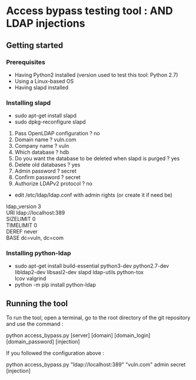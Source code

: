 # Access bypass testing tool : AND LDAP injections

## Getting started

### Prerequisites

- Having Python2 installed (version used to test this tool: Python 2.7)
- Using a Linux-based OS
- Having slapd installed

### Installing slapd

- sudo apt-get install slapd
- sudo dpkg-reconfigure slapd

1. Pass OpenLDAP configuration ? no
2. Domain name ? vuln.com
3. Company name ? vuln
4. Which database ? hdb
5. Do you want the database to be deleted when slapd is purged ? yes
6. Delete old databases ? yes
7. Admin password ? secret
8. Confirm password ? secret
9. Authorize LDAPv2 protocol ? no

- edit /etc/ldap/ldap.conf with admin rights (or create it if need be)

ldap_version 3 <br />
URI ldap://localhost:389 <br />
SIZELIMIT 0 <br />
TIMELIMIT 0 <br />
DEREF never <br />
BASE dc=vuln, dc=com

### Installing python-ldap

- sudo apt-get install build-essential python3-dev python2.7-dev \
    libldap2-dev libsasl2-dev slapd ldap-utils python-tox \
    lcov valgrind
- python -m pip install python-ldap


## Running the tool

To run the tool, open a terminal, go to the root directory of the git repository and use the command :

python access_bypass.py [server] [domain] [domain_login] [domain_password] [injection]

If you followed the configuration above :

python access_bypass.py "ldap://localhost:389" "vuln.com" admin secret [injection]
